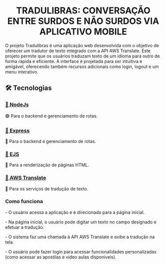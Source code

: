 <h1 align="center"> TRADULIBRAS: CONVERSAÇÃO ENTRE SURDOS E NÃO SURDOS VIA APLICATIVO MOBILE </h1>
<p> O projeto Tradulibras é uma aplicação web desenvolvida com o objetivo de oferecer um tradutor de texto integrado com a API AWS Translate. Este projeto permite que os usuários traduzam texto de um idioma para outro de forma rápida e eficiente. A interface é projetada para ser intuitiva e amigável, oferecendo também recursos adicionais como login, logout e um menu interativo. </p>

<h2> 🛠 Tecnologias </h2>

<h3 align="left">
    <a href="https://nodejs.org/en">🔗 NodeJs</a>
</h3>
<p align="left">🟢 Para o backend e gerenciamento de rotas.</p>

<h3 align="left">
    <a href="https://expressjs.com">🔗 Express</a>
</h3>
<p align="left">🚀 Para o backend e gerenciamento de rotas.</p>


<h3 align="left">
    <a href="https://ejs.co">🔗 EJS</a>
</h3>
<p align="left">📄 Para a renderização de páginas HTML.</p>


<h3 align="left">
    <a href="https://aws.amazon.com/pt/translate/">🔗 AWS Translate</a>
</h3>
<p align="left">📝 Para os serviços de tradução de texto.</p>

<h3>Como funciona</h3>
<p>- O usuário acessa a aplicação e é direcionado para a página inicial.</p>
<p>- Na página inicial, o usuário pode digitar um texto no campo designado e efetuar a tradução. </p>
<p>- O sistema faz uma chamada à API AWS Translate e exibe a tradução na tela.</p>
<p>- O usuário pode fazer login para acessar funcionalidades personalizadas (como acessar as apostilas e video aulas disponiveis).</p>



